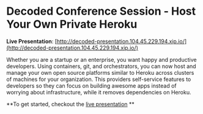 # Decoded Conference Session - Host Your Own Private Heroku

**Live Presentation**: [http://decoded-presentation.104.45.229.194.xip.io/](http://decoded-presentation.104.45.229.194.xip.io/)

Whether you are a startup or an enterprise, you want happy and productive developers. Using containers, git, and orchestrators, you can now host and manage your own open source platforms similar to Heroku across clusters of machines for your organization. This providers self-service features to developers so they can focus on building awesome apps instead of worrying about infrastructure, while it removes dependencies on Heroku.

**To get started, checkout the [live presentation](http://decoded-presentation.104.45.229.194.xip.io/) **